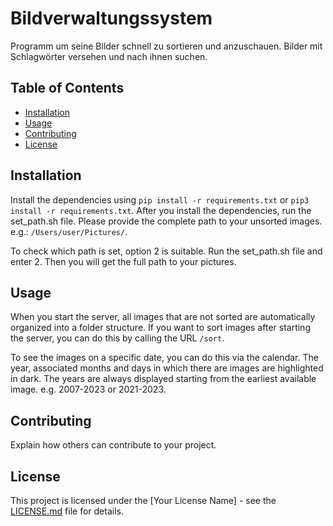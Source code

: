 # Bildverwaltungssystem

Programm um seine Bilder schnell zu sortieren und anzuschauen. Bilder mit Schlagwörter versehen und nach ihnen suchen.

## Table of Contents

- [Installation](#installation)
- [Usage](#usage)
- [Contributing](#contributing)
- [License](#license)

## Installation

Install the dependencies using ```pip install -r requirements.txt``` or ```pip3 install -r requirements.txt```.
After you install the dependencies, run the set_path.sh file. Please provide the complete path to your unsorted images.
e.g.: ```/Users/user/Pictures/```.

To check which path is set, option 2 is suitable. Run the set_path.sh file and enter 2. Then you will get the full path to your pictures.

## Usage

When you start the server, all images that are not sorted are automatically organized into a folder structure. If you want to sort images after starting the server, you can do this by calling the URL ```/sort```.

To see the images on a specific date, you can do this via the calendar. The year, associated months and days in which there are images are highlighted in dark. The years are always displayed starting from the earliest available image. e.g. 2007-2023 or 2021-2023.

## Contributing

Explain how others can contribute to your project.

## License

This project is licensed under the [Your License Name] - see the [LICENSE.md](LICENSE.md) file for details.

